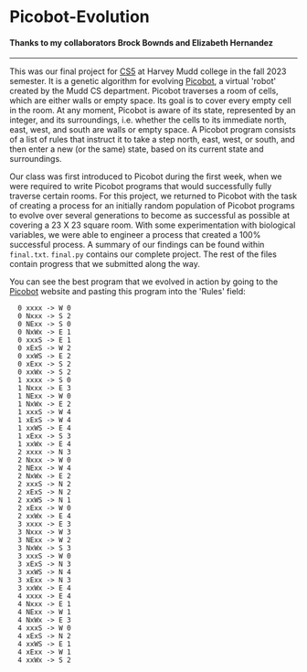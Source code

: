 # Picobot-Evolution

#### Thanks to my collaborators Brock Bownds and Elizabeth Hernandez

---

This was our final project for [CS5](https://catalog.hmc.edu/preview_course_nopop.php?catoid=22&coid=7197) at Harvey Mudd college in the fall 2023 semester. It is a genetic algorithm for evolving [Picobot](https://www.cs.hmc.edu/picobot/), a virtual 'robot' created by the Mudd CS department. Picobot traverses a room of cells, which are either walls or empty space. Its goal is to cover every empty cell in the room. At any moment, Picobot is aware of its state, represented by an integer, and its surroundings, i.e. whether the cells to its immediate north, east, west, and south are walls or empty space. A Picobot program consists of a list of rules that instruct it to take a step north, east, west, or south, and then enter a new (or the same) state, based on its current state and surroundings.

Our class was first introduced to Picobot during the first week, when we were required to write Picobot programs that would successfully fully traverse certain rooms. For this project, we returned to Picobot with the task of creating a process for an initially random population of Picobot programs to evolve over several generations to become as successful as possible at covering a 23 X 23 square room. With some experimentation with biological variables, we were able to engineer a process that created a 100% successful process. A summary of our findings can be found within `final.txt`. `final.py` contains our complete project. The rest of the files contain progress that we submitted along the way.

You can see the best program that we evolved in action by going to the [Picobot](https://www.cs.hmc.edu/picobot/) website and pasting this program into the 'Rules' field:

```
  0 xxxx -> W 0
  0 Nxxx -> S 2
  0 NExx -> S 0
  0 NxWx -> E 1
  0 xxxS -> E 1
  0 xExS -> W 2
  0 xxWS -> E 2
  0 xExx -> S 2
  0 xxWx -> S 2
  1 xxxx -> S 0
  1 Nxxx -> E 3
  1 NExx -> W 0
  1 NxWx -> E 2
  1 xxxS -> W 4
  1 xExS -> W 4
  1 xxWS -> E 4
  1 xExx -> S 3
  1 xxWx -> E 4
  2 xxxx -> N 3
  2 Nxxx -> W 0
  2 NExx -> W 4
  2 NxWx -> E 2
  2 xxxS -> N 2
  2 xExS -> N 2
  2 xxWS -> N 1
  2 xExx -> W 0
  2 xxWx -> E 4
  3 xxxx -> E 3
  3 Nxxx -> W 3
  3 NExx -> W 2
  3 NxWx -> S 3
  3 xxxS -> W 0
  3 xExS -> N 3
  3 xxWS -> N 4
  3 xExx -> N 3
  3 xxWx -> E 4
  4 xxxx -> E 4
  4 Nxxx -> E 1
  4 NExx -> W 1
  4 NxWx -> E 3
  4 xxxS -> W 0
  4 xExS -> N 2
  4 xxWS -> E 1
  4 xExx -> W 1
  4 xxWx -> S 2
```
